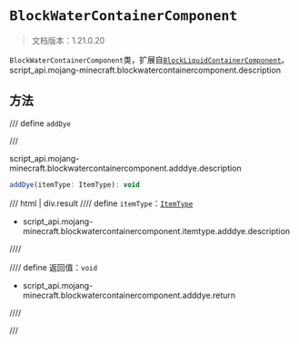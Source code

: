 # `BlockWaterContainerComponent`

> 文档版本：1.21.0.20

`BlockWaterContainerComponent`类，扩展自[`BlockLiquidContainerComponent`](./blockliquidcontainercomponent.md)。script_api.mojang-minecraft.blockwatercontainercomponent.description

## 方法

/// define
`addDye`


///

script_api.mojang-minecraft.blockwatercontainercomponent.adddye.description

```js
addDye(itemType: ItemType): void
```

/// html | div.result
//// define
`itemType`：[`ItemType`](./itemtype.md)

- script_api.mojang-minecraft.blockwatercontainercomponent.itemtype.adddye.description


////

//// define
返回值：`void`

- script_api.mojang-minecraft.blockwatercontainercomponent.adddye.return


////

///

